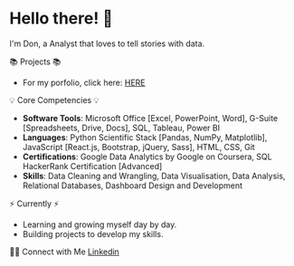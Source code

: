 # Hello there! 👋
I'm Don, a Analyst that loves to tell stories with data. 


📚 Projects 📚
- For my porfolio, click here: [HERE]()

💡 Core Competencies 💡
- **Software Tools**: Microsoft Office [Excel, PowerPoint, Word], G-Suite [Spreadsheets, Drive, Docs], SQL, Tableau, Power BI
- **Languages**: Python Scientific Stack [Pandas, NumPy, Matplotlib], JavaScript [React.js, Bootstrap, jQuery, Sass], HTML, CSS, Git
- **Certifications**: Google Data Analytics by Google on Coursera, SQL HackerRank Certification [Advanced]
- **Skills**: Data Cleaning and Wrangling, Data Visualisation, Data Analysis, Relational Databases, Dashboard Design and Development

⚡️ Currently ⚡️
- Learning and growing myself day by day. 
- Building projects to develop my skills.

🙌🏻 Connect with Me
[Linkedin](https://www.linkedin.com/in/don-n-huynh/)
